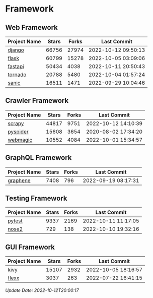 # Framework

## Web Framework
| Project Name | Stars | Forks | Last Commit |
| ------------ | ----- | ----- | ----------- |
| [django](https://github.com/django/django) | 66756 | 27974 | 2022-10-12 09:50:13 |
| [flask](https://github.com/pallets/flask) | 60799 | 15278 | 2022-10-05 03:09:06 |
| [fastapi](https://github.com/tiangolo/fastapi) | 50434 | 4038 | 2022-10-11 20:50:43 |
| [tornado](https://github.com/tornadoweb/tornado) | 20788 | 5480 | 2022-10-04 01:57:24 |
| [sanic](https://github.com/sanic-org/sanic) | 16511 | 1471 | 2022-09-29 10:04:46 |

## Crawler Framework
| Project Name | Stars | Forks | Last Commit |
| ------------ | ----- | ----- | ----------- |
| [scrapy](https://github.com/scrapy/scrapy) | 44817 | 9751 | 2022-10-12 14:10:39 |
| [pyspider](https://github.com/binux/pyspider) | 15608 | 3654 | 2020-08-02 17:34:20 |
| [webmagic](https://github.com/code4craft/webmagic) | 10552 | 4084 | 2022-10-01 15:34:57 |

## GraphQL Framework
| Project Name | Stars | Forks | Last Commit |
| ------------ | ----- | ----- | ----------- |
| [graphene](https://github.com/graphql-python/graphene) | 7408 | 796 | 2022-09-19 08:17:31 |

## Testing Framework
| Project Name | Stars | Forks | Last Commit |
| ------------ | ----- | ----- | ----------- |
| [pytest](https://github.com/pytest-dev/pytest) | 9337 | 2169 | 2022-10-11 11:17:05 |
| [nose2](https://github.com/nose-devs/nose2) | 729 | 138 | 2022-10-10 19:32:16 |

## GUI Framework
| Project Name | Stars | Forks | Last Commit |
| ------------ | ----- | ----- | ----------- |
| [kivy](https://github.com/kivy/kivy) | 15107 | 2932 | 2022-10-05 18:16:57 |
| [flexx](https://github.com/flexxui/flexx) | 3037 | 263 | 2022-07-22 16:41:15 |

*Update Date: 2022-10-12T20:00:17*